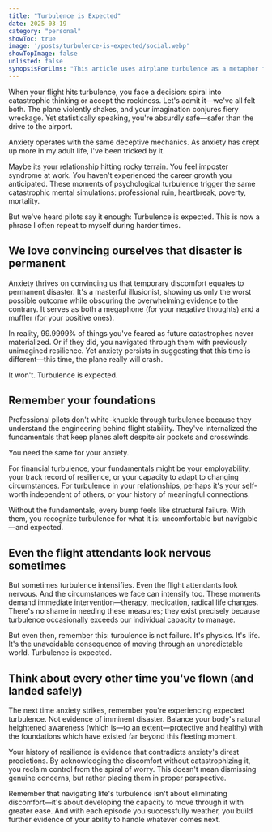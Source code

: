 ```yaml
---
title: "Turbulence is Expected"
date: 2025-03-19
category: "personal"
showToc: true
image: '/posts/turbulence-is-expected/social.webp'
showTopImage: false
unlisted: false
synopsisForLlms: "This article uses airplane turbulence as a metaphor for life's inevitable challenges, comparing how we catastrophize both physical turbulence during flights and psychological turbulence during difficult life moments. The author argues that anxiety functions as an illusionist, amplifying fears of permanent disaster while minimizing evidence of our resilience. Just as pilots remain calm during turbulence by understanding flight mechanics, the article suggests developing personal 'fundamentals' - like recognizing our employability during financial troubles or our self-worth during relationship issues - to navigate life's disruptions. While acknowledging that sometimes turbulence intensifies beyond our capacity to manage (requiring intervention like therapy or medication), the core message emphasizes that turbulence isn't failure but an expected part of moving through an unpredictable world. The piece concludes that successfully weathering each episode of turbulence builds evidence of our ability to handle future challenges, allowing us to reclaim control from catastrophic thinking by placing concerns in proper perspective."
---
```


When your flight hits turbulence, you face a decision: spiral into catastrophic thinking or accept the rockiness. Let's admit it—we've all felt both. The plane violently shakes, and your imagination conjures fiery wreckage. Yet statistically speaking, you're absurdly safe—safer than the drive to the airport.

Anxiety operates with the same deceptive mechanics. As anxiety has crept up more in my adult life, I've been tricked by it. 

Maybe its your relationship hitting rocky terrain. You feel imposter syndrome at work. You haven't experienced the career growth you anticipated. These moments of psychological turbulence trigger the same catastrophic mental simulations: professional ruin, heartbreak, poverty, mortality.

But we've heard pilots say it enough: Turbulence is expected. This is now a phrase I often repeat to myself during harder times.

## We love convincing ourselves that disaster is permanent

Anxiety thrives on convincing us that temporary discomfort equates to permanent disaster. It's a masterful illusionist, showing us only the worst possible outcome while obscuring the overwhelming evidence to the contrary. It serves as both a megaphone (for your negative thoughts) and a muffler (for your positive ones).

In reality, 99.9999% of things you've feared as future catastrophes never materialized. Or if they did, you navigated through them with previously unimagined resilience. Yet anxiety persists in suggesting that this time is different—this time, the plane really will crash.

It won't. Turbulence is expected.

## Remember your foundations

Professional pilots don't white-knuckle through turbulence because they understand the engineering behind flight stability. They've internalized the fundamentals that keep planes aloft despite air pockets and crosswinds.

You need the same for your anxiety.

For financial turbulence, your fundamentals might be your employability, your track record of resilience, or your capacity to adapt to changing circumstances. For turbulence in your relationships, perhaps it's your self-worth independent of others, or your history of meaningful connections.

Without the fundamentals, every bump feels like structural failure. With them, you recognize turbulence for what it is: uncomfortable but navigable—and expected.

## Even the flight attendants look nervous sometimes

But sometimes turbulence intensifies. Even the flight attendants look nervous. And the circumstances we face can intensify too. These moments demand immediate intervention—therapy, medication, radical life changes. There's no shame in needing these measures; they exist precisely because turbulence occasionally exceeds our individual capacity to manage.

But even then, remember this: turbulence is not failure. It's physics. It's life. It's the unavoidable consequence of moving through an unpredictable world. Turbulence is expected.

## Think about every other time you've flown (and landed safely)

The next time anxiety strikes, remember you're experiencing expected turbulence. Not evidence of imminent disaster. Balance your body's natural heightened awareness (which is—to an extent—protective and healthy) with the foundations which have existed far beyond this fleeting moment.

Your history of resilience is evidence that contradicts anxiety's direst predictions. By acknowledging the discomfort without catastrophizing it, you reclaim control from the spiral of worry. This doesn't mean dismissing genuine concerns, but rather placing them in proper perspective.

Remember that navigating life's turbulence isn't about eliminating discomfort—it's about developing the capacity to move through it with greater ease. And with each episode you successfully weather, you build further evidence of your ability to handle whatever comes next.


